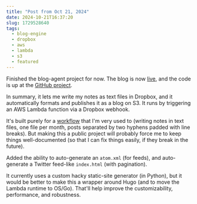 ```yaml
---
title: "Post from Oct 21, 2024"
date: 2024-10-21T16:37:20
slug: 1729528640
tags:
  - blog-engine
  - dropbox
  - aws
  - lambda
  - s3
  - featured
---
```

Finished the blog-agent project for now. The blog is now [live](https://cmdr2.org), and the code is up at the [GitHub project](https://github.com/cmdr2/blog-agent).

In summary, it lets me write my notes as text files in Dropbox, and it automatically formats and publishes it as a blog on S3. It runs by triggering an AWS Lambda function via a Dropbox webhook.

It's built purely for a [workflow](https://cmdr2.github.io/notes/2024/10/a10fe4e53771e975.html) that I'm very used to (writing notes in text files, one file per month, posts separated by two hyphens padded with line breaks). But making this a public project will probably force me to keep things well-documented (so that I can fix things easily, if they break in the future).

Added the ability to auto-generate an `atom.xml` (for feeds), and auto-generate a Twitter feed-like `index.html` (with pagination).

It currently uses a custom hacky static-site generator (in Python), but it would be better to make this a wrapper around Hugo (and to move the Lambda runtime to OS/Go). That'll help improve the customizability, performance, and robustness.